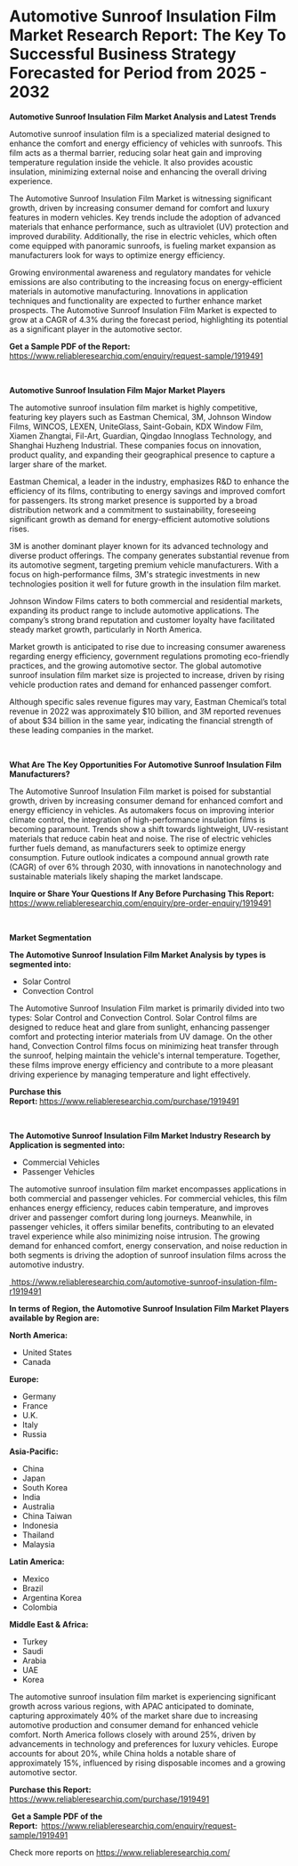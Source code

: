 <p><h1>Automotive Sunroof Insulation Film Market Research Report: The Key To Successful Business Strategy Forecasted for Period from 2025 - 2032</h1></p><p><strong>Automotive Sunroof Insulation Film Market Analysis and Latest Trends</strong></p>
<p><p>Automotive sunroof insulation film is a specialized material designed to enhance the comfort and energy efficiency of vehicles with sunroofs. This film acts as a thermal barrier, reducing solar heat gain and improving temperature regulation inside the vehicle. It also provides acoustic insulation, minimizing external noise and enhancing the overall driving experience.</p><p>The Automotive Sunroof Insulation Film Market is witnessing significant growth, driven by increasing consumer demand for comfort and luxury features in modern vehicles. Key trends include the adoption of advanced materials that enhance performance, such as ultraviolet (UV) protection and improved durability. Additionally, the rise in electric vehicles, which often come equipped with panoramic sunroofs, is fueling market expansion as manufacturers look for ways to optimize energy efficiency.</p><p>Growing environmental awareness and regulatory mandates for vehicle emissions are also contributing to the increasing focus on energy-efficient materials in automotive manufacturing. Innovations in application techniques and functionality are expected to further enhance market prospects. The Automotive Sunroof Insulation Film Market is expected to grow at a CAGR of 4.3% during the forecast period, highlighting its potential as a significant player in the automotive sector.</p></p>
<p><strong>Get a Sample PDF of the Report:&nbsp;</strong> <a href="https://www.reliableresearchiq.com/enquiry/request-sample/1919491?utm_campaign=1141&utm_medium=2&utm_source=Github&utm_content=ia&utm_term=04022025&utm_id=automotive-sunroof-insulation-film">https://www.reliableresearchiq.com/enquiry/request-sample/1919491</a></p>
<p>&nbsp;</p>
<p><strong>Automotive Sunroof Insulation Film Major Market Players</strong></p>
<p><p>The automotive sunroof insulation film market is highly competitive, featuring key players such as Eastman Chemical, 3M, Johnson Window Films, WINCOS, LEXEN, UniteGlass, Saint-Gobain, KDX Window Film, Xiamen Zhangtai, Fil-Art, Guardian, Qingdao Innoglass Technology, and Shanghai Huzheng Industrial. These companies focus on innovation, product quality, and expanding their geographical presence to capture a larger share of the market.</p><p>Eastman Chemical, a leader in the industry, emphasizes R&D to enhance the efficiency of its films, contributing to energy savings and improved comfort for passengers. Its strong market presence is supported by a broad distribution network and a commitment to sustainability, foreseeing significant growth as demand for energy-efficient automotive solutions rises.</p><p>3M is another dominant player known for its advanced technology and diverse product offerings. The company generates substantial revenue from its automotive segment, targeting premium vehicle manufacturers. With a focus on high-performance films, 3M's strategic investments in new technologies position it well for future growth in the insulation film market.</p><p>Johnson Window Films caters to both commercial and residential markets, expanding its product range to include automotive applications. The company’s strong brand reputation and customer loyalty have facilitated steady market growth, particularly in North America.</p><p>Market growth is anticipated to rise due to increasing consumer awareness regarding energy efficiency, government regulations promoting eco-friendly practices, and the growing automotive sector. The global automotive sunroof insulation film market size is projected to increase, driven by rising vehicle production rates and demand for enhanced passenger comfort. </p><p>Although specific sales revenue figures may vary, Eastman Chemical’s total revenue in 2022 was approximately $10 billion, and 3M reported revenues of about $34 billion in the same year, indicating the financial strength of these leading companies in the market.</p></p>
<p>&nbsp;</p>
<p><strong>What Are The Key Opportunities For Automotive Sunroof Insulation Film Manufacturers?</strong></p>
<p><p>The Automotive Sunroof Insulation Film market is poised for substantial growth, driven by increasing consumer demand for enhanced comfort and energy efficiency in vehicles. As automakers focus on improving interior climate control, the integration of high-performance insulation films is becoming paramount. Trends show a shift towards lightweight, UV-resistant materials that reduce cabin heat and noise. The rise of electric vehicles further fuels demand, as manufacturers seek to optimize energy consumption. Future outlook indicates a compound annual growth rate (CAGR) of over 6% through 2030, with innovations in nanotechnology and sustainable materials likely shaping the market landscape.</p></p>
<p><strong>Inquire or Share Your Questions If Any Before Purchasing This Report:</strong> <a href="https://www.reliableresearchiq.com/enquiry/pre-order-enquiry/1919491?utm_campaign=1141&utm_medium=2&utm_source=Github&utm_content=ia&utm_term=04022025&utm_id=automotive-sunroof-insulation-film">https://www.reliableresearchiq.com/enquiry/pre-order-enquiry/1919491</a></p>
<p>&nbsp;</p>
<p><strong>Market Segmentation</strong></p>
<p><strong>The Automotive Sunroof Insulation Film Market Analysis by types is segmented into:</strong></p>
<p><ul><li>Solar Control</li><li>Convection Control</li></ul></p>
<p><p>The Automotive Sunroof Insulation Film market is primarily divided into two types: Solar Control and Convection Control. Solar Control films are designed to reduce heat and glare from sunlight, enhancing passenger comfort and protecting interior materials from UV damage. On the other hand, Convection Control films focus on minimizing heat transfer through the sunroof, helping maintain the vehicle's internal temperature. Together, these films improve energy efficiency and contribute to a more pleasant driving experience by managing temperature and light effectively.</p></p>
<p><strong>Purchase this Report:&nbsp;</strong><a href="https://www.reliableresearchiq.com/purchase/1919491?utm_campaign=1141&utm_medium=2&utm_source=Github&utm_content=ia&utm_term=04022025&utm_id=automotive-sunroof-insulation-film">https://www.reliableresearchiq.com/purchase/1919491</a></p>
<p>&nbsp;</p>
<p><strong>The Automotive Sunroof Insulation Film Market Industry Research by Application is segmented into:</strong></p>
<p><ul><li>Commercial Vehicles</li><li>Passenger Vehicles</li></ul></p>
<p><p>The automotive sunroof insulation film market encompasses applications in both commercial and passenger vehicles. For commercial vehicles, this film enhances energy efficiency, reduces cabin temperature, and improves driver and passenger comfort during long journeys. Meanwhile, in passenger vehicles, it offers similar benefits, contributing to an elevated travel experience while also minimizing noise intrusion. The growing demand for enhanced comfort, energy conservation, and noise reduction in both segments is driving the adoption of sunroof insulation films across the automotive industry.</p></p>
<p><a href="https://www.reliableresearchiq.com/automotive-sunroof-insulation-film-r1919491?utm_campaign=1141&utm_medium=2&utm_source=Github&utm_content=ia&utm_term=04022025&utm_id=automotive-sunroof-insulation-film">&nbsp;https://www.reliableresearchiq.com/automotive-sunroof-insulation-film-r1919491</a></p>
<p><strong>In terms of Region, the Automotive Sunroof Insulation Film Market Players available by Region are:</strong></p>
<p>
    <p> <strong> North America: </strong>
        <ul>
            <li>United States</li>
            <li>Canada</li>
        </ul>
        </p> 
    <p> <strong> Europe: </strong>
        <ul>
            <li>Germany</li>
            <li>France</li>
            <li>U.K.</li>
            <li>Italy</li>
            <li>Russia</li>
        </ul>
        </p> 
    <p> <strong> Asia-Pacific: </strong>
        <ul>
            <li>China</li>
            <li>Japan</li>
            <li>South Korea</li>
            <li>India</li>
            <li>Australia</li>
            <li>China Taiwan</li>
            <li>Indonesia</li>
            <li>Thailand</li>
            <li>Malaysia</li>
        </ul>
        </p> 
    <p> <strong> Latin America: </strong>
        <ul>
            <li>Mexico</li>
            <li>Brazil</li>
            <li>Argentina Korea</li>
            <li>Colombia</li>
        </ul>
        </p> 
    <p> <strong> Middle East & Africa: </strong>
        <ul>
            <li>Turkey</li>
            <li>Saudi</li>
            <li>Arabia</li>
            <li>UAE</li>
            <li>Korea</li>
        </ul>
    </p>
    </p>
<p><p>The automotive sunroof insulation film market is experiencing significant growth across various regions, with APAC anticipated to dominate, capturing approximately 40% of the market share due to increasing automotive production and consumer demand for enhanced vehicle comfort. North America follows closely with around 25%, driven by advancements in technology and preferences for luxury vehicles. Europe accounts for about 20%, while China holds a notable share of approximately 15%, influenced by rising disposable incomes and a growing automotive sector.</p></p>
<p><strong>Purchase this Report: </strong><a href="https://www.reliableresearchiq.com/purchase/1919491?utm_campaign=1141&utm_medium=2&utm_source=Github&utm_content=ia&utm_term=04022025&utm_id=automotive-sunroof-insulation-film">https://www.reliableresearchiq.com/purchase/1919491</a></p>
<p>&nbsp;<strong>Get a Sample PDF of the Report:&nbsp;&nbsp;</strong><a href="https://www.reliableresearchiq.com/enquiry/request-sample/1919491?utm_campaign=1141&utm_medium=2&utm_source=Github&utm_content=ia&utm_term=04022025&utm_id=automotive-sunroof-insulation-film">https://www.reliableresearchiq.com/enquiry/request-sample/1919491</a></p>
<p><strong></strong></p>
<p>Check more reports on <a href="https://www.reliableresearchiq.com/?utm_campaign=1141&utm_medium=2&utm_source=Github&utm_content=ia&utm_term=04022025&utm_id=automotive-sunroof-insulation-film">https://www.reliableresearchiq.com/</a></p>
